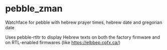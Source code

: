 # pebble_zman
Watchface for pebble with hebrew prayer times, hebrew date and gregorian date

Uses pebble-rtltr to display Hebrew texts on both the factory firmware and on RTL-enabled firmwares (like https://elbbep.cpfx.ca/)
